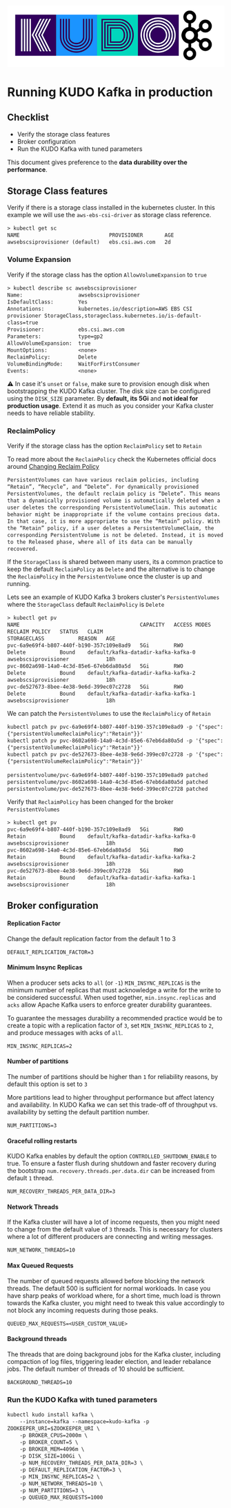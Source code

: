 ![kudo-kafka](./resources/images/kudo-kafka.png)

# Running KUDO Kafka in production



## Checklist

- Verify the storage class features
- Broker configuration
- Run the KUDO Kafka with tuned parameters

This document gives preference to the **data durability over the performance**.

## Storage Class features

Verify if there is a storage class installed in the kubernetes cluster. In this example we will use the `aws-ebs-csi-driver` as storage class reference.

```
> kubectl get sc
NAME                             PROVISIONER       AGE
awsebscsiprovisioner (default)   ebs.csi.aws.com   2d
```

### Volume Expansion

Verify if  the storage class has the option `AllowVolumeExpansion` to `true` 

```
> kubectl describe sc awsebscsiprovisioner
Name:                  awsebscsiprovisioner
IsDefaultClass:        Yes
Annotations:           kubernetes.io/description=AWS EBS CSI provisioner StorageClass,storageclass.kubernetes.io/is-default-class=true
Provisioner:           ebs.csi.aws.com
Parameters:            type=gp2
AllowVolumeExpansion:  true
MountOptions:          <none>
ReclaimPolicy:         Delete
VolumeBindingMode:     WaitForFirstConsumer
Events:                <none>
```

:warning: In case it's `unset` or `false`, make sure to provision enough disk when bootstrapping the KUDO Kafka cluster. The disk size can be configured using the `DISK_SIZE` parameter. By **default, its 5Gi** and **not ideal for production usage**. Extend it as much as you consider your Kafka cluster needs to have reliable stability.​ 

### ReclaimPolicy

Verify if the storage class has the option `ReclaimPolicy` set to `Retain`

To read more about the `ReclaimPolicy` check the Kubernetes official docs around [Changing Reclaim Policy](https://kubernetes.io/docs/tasks/administer-cluster/change-pv-reclaim-policy/)

```
PersistentVolumes can have various reclaim policies, including “Retain”, “Recycle”, and “Delete”. For dynamically provisioned PersistentVolumes, the default reclaim policy is “Delete”. This means that a dynamically provisioned volume is automatically deleted when a user deletes the corresponding PersistentVolumeClaim. This automatic behavior might be inappropriate if the volume contains precious data. In that case, it is more appropriate to use the “Retain” policy. With the “Retain” policy, if a user deletes a PersistentVolumeClaim, the corresponding PersistentVolume is not be deleted. Instead, it is moved to the Released phase, where all of its data can be manually recovered.
```

If the `StorageClass` is shared between many users, its a common practice to keep the default `ReclaimPolicy` as `Delete` and the alternative is to change the `ReclaimPolicy` in the `PersistentVolume` once the cluster is up and running. 

Lets see an example of KUDO Kafka 3 brokers cluster's `PersistentVolumes` where the `StorageClass` default `ReclaimPolicy` is `Delete` 

```
> kubectl get pv
NAME                                       CAPACITY   ACCESS MODES   RECLAIM POLICY   STATUS   CLAIM                                                              STORAGECLASS           REASON   AGE
pvc-6a9e69f4-b807-440f-b190-357c109e8ad9   5Gi        RWO            Delete           Bound    default/kafka-datadir-kafka-kafka-0                                awsebscsiprovisioner            18h
pvc-8602a698-14a0-4c3d-85e6-67eb6da80a5d   5Gi        RWO            Delete           Bound    default/kafka-datadir-kafka-kafka-2                                awsebscsiprovisioner            18h
pvc-de527673-8bee-4e38-9e6d-399ec07c2728   5Gi        RWO            Delete           Bound    default/kafka-datadir-kafka-kafka-1                                awsebscsiprovisioner            18h
```

We can patch the `PersistentVolumes` to use the `ReclaimPolicy` of `Retain`

```
kubectl patch pv pvc-6a9e69f4-b807-440f-b190-357c109e8ad9 -p '{"spec":{"persistentVolumeReclaimPolicy":"Retain"}}'
kubectl patch pv pvc-8602a698-14a0-4c3d-85e6-67eb6da80a5d -p '{"spec":{"persistentVolumeReclaimPolicy":"Retain"}}'
kubectl patch pv pvc-de527673-8bee-4e38-9e6d-399ec07c2728 -p '{"spec":{"persistentVolumeReclaimPolicy":"Retain"}}'

persistentvolume/pvc-6a9e69f4-b807-440f-b190-357c109e8ad9 patched
persistentvolume/pvc-8602a698-14a0-4c3d-85e6-67eb6da80a5d patched
persistentvolume/pvc-de527673-8bee-4e38-9e6d-399ec07c2728 patched
```

Verify that `ReclaimPolicy` has been changed for the broker `PersistentVolumes`

```
> kubectl get pv
pvc-6a9e69f4-b807-440f-b190-357c109e8ad9   5Gi        RWO            Retain           Bound    default/kafka-datadir-kafka-kafka-0                                awsebscsiprovisioner            18h
pvc-8602a698-14a0-4c3d-85e6-67eb6da80a5d   5Gi        RWO            Retain           Bound    default/kafka-datadir-kafka-kafka-2                                awsebscsiprovisioner            18h
pvc-de527673-8bee-4e38-9e6d-399ec07c2728   5Gi        RWO            Retain           Bound    default/kafka-datadir-kafka-kafka-1                                awsebscsiprovisioner            18h
```



## Broker configuration

#### Replication Factor

Change the default replication factor from the default 1 to 3

```
DEFAULT_REPLICATION_FACTOR=3
```

#### Minimum Insync Replicas

When a producer sets acks to `all` (or `-1`) `MIN_INSYNC_REPLICAS` is the minimum number of replicas that must acknowledge a write for the write to be considered successful.
When used together, `min.insync.replicas` and `acks` allow Apache Kafka users to enforce greater durability guarantees.

To guarantee the messages durability a recommended practice would be to create a topic with a replication factor of `3`, set `MIN_INSYNC_REPLICAS` to `2`, and produce messages with acks of `all`.

```
MIN_INSYNC_REPLICAS=2
```

#### Number of partitions

The number of partitions should be higher than `1` for reliability reasons, by default this option is set to `3`

More partitions lead to higher throughput performance but affect latency and availability. In KUDO Kafka we can set this trade-off of throughput vs. availability by setting the default partition number.

```
NUM_PARTITIONS=3
```

#### Graceful rolling restarts

KUDO Kafka enables by default the option `CONTROLLED_SHUTDOWN_ENABLE` to true. To ensure a faster flush during shutdown and faster recovery during the bootstrap `num.recovery.threads.per.data.dir` can be increased from default `1` thread.

```
NUM_RECOVERY_THREADS_PER_DATA_DIR=3
```

#### Network Threads

If the Kafka cluster will have a lot of income requests, then you might need to change from the default value of `3` threads. This is necessary for clusters where a lot of different producers are connecting and writing messages.

```
NUM_NETWORK_THREADS=10
```

#### Max Queued Requests

The number of queued requests allowed before blocking the network threads. The default 500 is sufficient for normal workloads. In case you have sharp peaks of workload where, for a short time, much load is thrown towards the Kafka cluster, you might need to tweak this value accordingly to not block any incoming requests during those peaks.

```
QUEUED_MAX_REQUESTS=<USER_CUSTOM_VALUE>
```

#### Background threads

The threads that are doing background jobs for the Kafka cluster, including compaction of log files, triggering leader election, and leader rebalance jobs. The default number of threads of 10 should be sufficient. 

```
BACKGROUND_THREADS=10
```

### Run the KUDO Kafka with tuned parameters

```
kubectl kudo install kafka \
    --instance=kafka --namespace=kudo-kafka -p ZOOKEEPER_URI=$ZOOKEEPER_URI \
    -p BROKER_CPUS=2000m \
    -p BROKER_COUNT=5 \
    -p BROKER_MEM=4096m \
    -p DISK_SIZE=100Gi \
    -p NUM_RECOVERY_THREADS_PER_DATA_DIR=3 \
    -p DEFAULT_REPLICATION_FACTOR=3 \
    -p MIN_INSYNC_REPLICAS=2 \
    -p NUM_NETWORK_THREADS=10 \
    -p NUM_PARTITIONS=3 \
    -p QUEUED_MAX_REQUESTS=1000 
```

